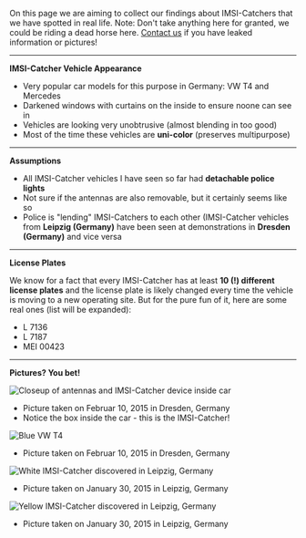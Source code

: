 On this page we are aiming to collect our findings about IMSI-Catchers that we have spotted in real life. Note: Don't take anything here for granted, we could be riding a dead horse here. [Contact us](https://github.com/SecUpwN/Android-IMSI-Catcher-Detector/wiki/Contact) if you have leaked information or pictures!

---

**IMSI-Catcher Vehicle Appearance**

* Very popular car models for this purpose in Germany: VW T4 and Mercedes
* Darkened windows with curtains on the inside to ensure noone can see in
* Vehicles are looking very unobtrusive (almost blending in too good)
* Most of the time these vehicles are **uni-color** (preserves multipurpose)

---

**Assumptions**

* All IMSI-Catcher vehicles I have seen so far had **detachable police lights**
* Not sure if the antennas are also removable, but it certainly seems like so
* Police is "lending" IMSI-Catchers to each other (IMSI-Catcher vehicles from **Leipzig (Germany)** have been seen at demonstrations in **Dresden (Germany)** and vice versa

---

**License Plates**

We know for a fact that every IMSI-Catcher has at least **10 (!) different license plates** and the license plate is likely changed every time the vehicle is moving to a new operating site. But for the pure fun of it, here are some real ones (list will be expanded):

* L 7136
* L 7187
* MEI 00423

---

**Pictures? You bet!**

![Closeup of antennas and IMSI-Catcher device inside car](https://github.com/SecUpwN/Android-IMSI-Catcher-Detector/raw/master/DOCUMENTATION/IMSI-Catchers/IMSI-Catcher_Antennas.jpg)

* Picture taken on Februar 10, 2015 in Dresden, Germany
* Notice the box inside the car - this is the IMSI-Catcher!

![Blue VW T4](https://github.com/SecUpwN/Android-IMSI-Catcher-Detector/raw/master/DOCUMENTATION/IMSI-Catchers/IMSI-Catcher_Blue.jpg)

* Picture taken on Februar 10, 2015 in Dresden, Germany

![White IMSI-Catcher discovered in Leipzig, Germany](https://github.com/SecUpwN/Android-IMSI-Catcher-Detector/raw/master/DOCUMENTATION/IMSI-Catchers/IMSI-Catcher_White.jpg)

* Picture taken on January 30, 2015 in Leipzig, Germany

![Yellow IMSI-Catcher discovered in Leipzig, Germany](https://github.com/SecUpwN/Android-IMSI-Catcher-Detector/raw/master/DOCUMENTATION/IMSI-Catchers/IMSI-Catcher_Yellow.jpg)

* Picture taken on January 30, 2015 in Leipzig, Germany